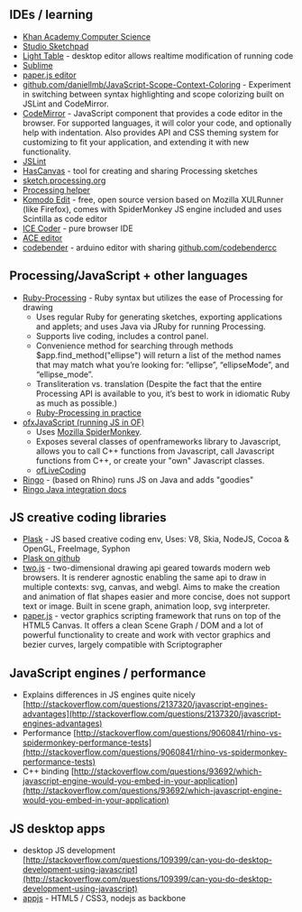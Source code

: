 ## IDEs / learning

+ [Khan Academy Computer Science](https://www.khanacademy.org/cs)
+ [Studio Sketchpad](http://sketchpad.cc)
+ [Light Table](http://www.lighttable.com) - desktop editor allows realtime modification of running code
+ [Sublime](http://www.sublimetext.com/)
+ [paper.js editor](http://paperjs.org/static/editor/) 
+ [github.com/daniellmb/JavaScript-Scope-Context-Coloring](https://github.com/daniellmb/JavaScript-Scope-Context-Coloring) - Experiment in switching between syntax highlighting and scope colorizing built on JSLint and CodeMirror.
+ [CodeMirror](http://codemirror.net/) - JavaScript component that provides a code editor in the browser. For supported languages, it will color your code, and optionally help with indentation. Also provides API and CSS theming system for customizing to fit your application, and extending it with new functionality.
+ [JSLint](http://www.jslint.com/)
+ [HasCanvas](http://hascanvas.com/) - tool for creating and sharing Processing sketches
+ [sketch.processing.org](http://sketch.processing.org/)
+ [Processing helper](http://processingjs.org/tools/processing-helper.html)
+ [Komodo Edit](http://www.activestate.com/komodo-edit) - free, open source version based on Mozilla XULRunner (like Firefox), comes with SpiderMonkey JS engine included and uses Scintilla as code editor
+ [ICE Coder](http://icecoder.net/) - pure browser IDE
+ [ACE editor](http://ace.ajax.org/)
+ [codebender](http://codebender.cc/) - arduino editor with sharing [github.com/codebendercc](https://github.com/codebendercc/)


## Processing/JavaScript + other languages
+ [Ruby-Processing](https://github.com/jashkenas/ruby-processing) - Ruby syntax but utilizes the ease of Processing for drawing
    + Uses regular Ruby for generating sketches, exporting applications and applets; and uses Java via JRuby for running Processing.
    + Supports live coding, includes a control panel.
    + Convenience method for searching through methods $app.find_method("ellipse") will return a list of the method names that may match what you’re looking for: “ellipse”, “ellipseMode”, and “ellipse_mode”.
    + Transliteration vs. translation (Despite the fact that the entire Processing API is available to you, it’s best to work in idiomatic Ruby as much as possible.)
    + [Ruby-Processing in practice](https://github.com/jashkenas/learning-processing-with-ruby)
+ [ofxJavaScript (running JS in OF)](https://code.google.com/p/ofxjavascript/)
    + Uses [Mozilla SpiderMonkey](https://developer.mozilla.org/en-US/docs/SpiderMonkey). 
    + Exposes several classes of openframeworks library to Javascript, allows you to call C++ functions from Javascript, call Javascript functions from C++, or create your "own" Javascript classes.
    + [ofLiveCoding](https://code.google.com/p/oflivecoding)
+ [Ringo](http://ringojs.org) - (based on Rhino) runs JS on Java and adds "goodies"
+ [Ringo Java integration docs](http://ringojs.org/documentation/java_integration)

## JS creative coding libraries

+ [Plask](http://www.plask.org) - JS based creative coding env, Uses: V8, Skia, NodeJS, Cocoa & OpenGL, FreeImage, Syphon
+ [Plask on github](https://github.com/deanm/plask)
+ [two.js](http://jonobr1.github.io/two.js/) - two-dimensional drawing api geared towards modern web browsers. It is renderer agnostic enabling the same api to draw in multiple contexts: svg, canvas, and webgl. Aims to make the creation and animation of flat shapes easier and more concise, does not support text or image. Built in scene graph, animation loop, svg interpreter.
+ [paper.js](paperjs.org) - vector graphics scripting framework that runs on top of the HTML5 Canvas. It offers a clean Scene Graph / DOM and a lot of powerful functionality to create and work with vector graphics and bezier curves, largely compatible with Scriptographer


## JavaScript engines / performance
+ Explains differences in JS engines quite nicely
[http://stackoverflow.com/questions/2137320/javascript-engines-advantages](http://stackoverflow.com/questions/2137320/javascript-engines-advantages)
+ Performance
[http://stackoverflow.com/questions/9060841/rhino-vs-spidermonkey-performance-tests](http://stackoverflow.com/questions/9060841/rhino-vs-spidermonkey-performance-tests)
+ C++ binding 
[http://stackoverflow.com/questions/93692/which-javascript-engine-would-you-embed-in-your-application](http://stackoverflow.com/questions/93692/which-javascript-engine-would-you-embed-in-your-application)



## JS desktop apps
+ desktop JS development [http://stackoverflow.com/questions/109399/can-you-do-desktop-development-using-javascript](http://stackoverflow.com/questions/109399/can-you-do-desktop-development-using-javascript)
+ [appjs](http://appjs.org/) - HTML5 / CSS3, nodejs as backbone